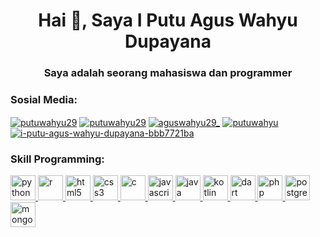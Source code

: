<h1 align="center">Hai 👋, Saya I Putu Agus Wahyu Dupayana</h1>
<h3 align="center">Saya adalah seorang mahasiswa dan programmer</h3>

<h3 align="left">Sosial Media:</h3>
<p align="left">
<a href="https://fb.com/putuwahyu29" target="blank"><img align="center" src="https://img.icons8.com/color/48/000000/facebook-new.png" alt="putuwahyu29"/></a>
<a href="https://twitter.com/putuwahyu29" target="blank"><img align="center" src="https://img.icons8.com/color/48/000000/twitter--v1.png" alt="putuwahyu29"/></a> 
<a href="https://instagram.com/aguswahyu29_" target="blank"><img align="center" src="https://img.icons8.com/color/48/000000/instagram-new--v1.png" alt="aguswahyu29_"/></a>
<a href="https://www.youtube.com/c/putuwahyu" target="blank"><img align="center" src="https://img.icons8.com/color/48/000000/youtube-play.png" alt="putuwahyu" /></a>
<a href="https://linkedin.com/in/i-putu-agus-wahyu-dupayana-bbb7721ba" target="blank"><img align="center" src="https://img.icons8.com/fluency/48/000000/linkedin.png" alt="i-putu-agus-wahyu-dupayana-bbb7721ba"/></a>
</p>


<h3 align="left">Skill Programming:</h3>
<a href="https://www.python.org" target="_blank" rel="noreferrer"> <img src="https://img.icons8.com/color/48/000000/python--v1.png" alt="python" width="40" height="40"/> </a> 
<a href="https://www.r-project.org/" target="_blank" rel="noreferrer"> <img src="https://img.icons8.com/external-becris-flat-becris/64/000000/external-r-data-science-becris-flat-becris.png" alt="r" width="40" height="40"/> </a> 
<a href="https://www.w3.org/html/" target="_blank" rel="noreferrer"> <img src="https://img.icons8.com/color/48/000000/html-5--v1.png" alt="html5" width="40" height="40"/> </a> 
<a href="https://www.w3schools.com/css/" target="_blank" rel="noreferrer"> <img src="https://img.icons8.com/color/48/000000/css3.png" alt="css3" width="40" height="40"/> </a> 
<a href="https://www.cprogramming.com/" target="_blank" rel="noreferrer"> <img src="https://img.icons8.com/color/48/000000/c-programming.png" alt="c" width="40" height="40"/> </a> 
<a href="https://developer.mozilla.org/en-US/docs/Web/JavaScript" target="_blank" rel="noreferrer"> <img src="https://img.icons8.com/color/48/000000/javascript--v1.png" alt="javascript" width="40" height="40"/> </a>
<a href="https://www.java.com" target="_blank" rel="noreferrer"> <img src="https://img.icons8.com/color/48/000000/java-coffee-cup-logo--v1.png" alt="java" width="40" height="40"/> </a> 
<a href="https://kotlinlang.org" target="_blank" rel="noreferrer"> <img src="https://img.icons8.com/color/48/000000/kotlin.png" alt="kotlin" width="40" height="40"/> </a> 
<a href="https://dart.dev" target="_blank" rel="noreferrer"> <img src="https://img.icons8.com/color/48/000000/dart.png" alt="dart" width="40" height="40"/> </a> 
<a href="https://www.php.net" target="_blank" rel="noreferrer"> <img src="https://img.icons8.com/dusk/64/000000/php-logo.png" alt="php" width="40" height="40"/> </a> 
<a href="https://www.postgresql.org" target="_blank" rel="noreferrer"> <img src="https://img.icons8.com/color/48/000000/postgreesql.png" alt="postgresql" width="40" height="40"/> </a> 
<a href="https://www.mongodb.com/" target="_blank" rel="noreferrer"> <img src="https://img.icons8.com/color/48/000000/mongodb.png" alt="mongodb" width="40" height="40"/> </a> 
</p>

